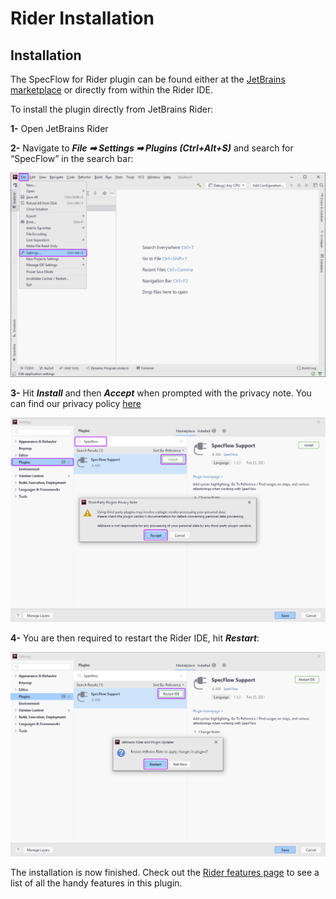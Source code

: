# Rider Installation

## Installation

The SpecFlow for Rider plugin can be found either at the [JetBrains marketplace](https://plugins.jetbrains.com/plugin/15957-specflow-support) or directly from within the Rider IDE.

To install the plugin directly from JetBrains Rider:

**1-** Open JetBrains Rider

**2-** Navigate to ***File ➡ Settings ➡ Plugins (Ctrl+Alt+S)*** and search for “SpecFlow” in the search bar:

![Rider_settings](../_static/images/rider_settings.png)

**3-** Hit ***Install*** and then ***Accept*** when prompted with the privacy note. You can find our privacy policy [here](https://specflow.org/privacy-policy/)

![Rider_settings](../_static/images/rider_install2.png)

**4-** You are then required to restart the Rider IDE, hit ***Restart***:

![Rider_settings](../_static/images/rider_restart.png)

The installation is now finished. Check out the [Rider features page](../Rider/rider-features.md) to see a list of all the handy features in this plugin.